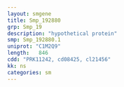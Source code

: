 ```yaml
---
layout: smgene
title: Smp_192880
grp: Smp_19
description: "hypothetical protein"
smp: Smp_192880.1
uniprot: "C1M2Q9"
length:   846
cdd: "PRK11242, cd08425, cl21456"
kk: ns
categories: sm
---
```

